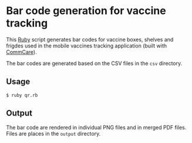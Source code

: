 # Bar code generation for vaccine tracking

This [Ruby](https://www.ruby-lang.org) script generates bar codes for vaccine boxes, shelves and frigdes used in the mobile vaccines tracking application (built with [CommCare](https://commcarehq.com)).

The bar codes are generated based on the CSV files in the `csv` directory.

## Usage

```
$ ruby qr.rb
```

## Output

The bar code are rendered in individual PNG files and in merged PDF files. Files are places in the `output` directory.
